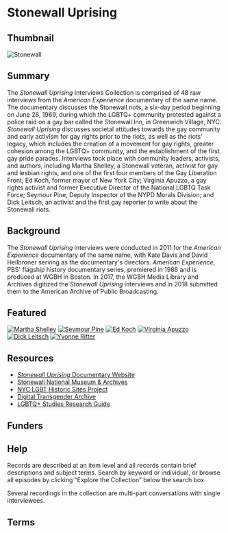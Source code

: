 # Stonewall Uprising

## Thumbnail

![Stonewall](https://s3.amazonaws.com/americanarchive.org/special-collections/StonewallUprisingMainImage.jpg "Stonewall Uprising")

## Summary

The <em>Stonewall Uprising</em> Interviews Collection is comprised of 48 raw interviews from the <em>American Experience</em> documentary of the same name. The documentary discusses the Stonewall riots, a six-day period beginning on June 28, 1969, during which the LGBTQ+ community protested against a police raid on a gay bar called the Stonewall Inn, in Greenwich Village, NYC. <em>Stonewall Uprising</em> discusses societal attitudes towards the gay community and early activism for gay rights prior to the riots, as well as the riots’ legacy, which includes the creation of a movement for gay rights, greater cohesion among the LGBTQ+ community, and the establishment of the first gay pride parades. Interviews took place with community leaders, activists, and authors, including Martha Shelley, a Stonewall veteran, activist for gay and lesbian rights, and one of the first four members of the Gay Liberation Front; Ed Koch, former mayor of New York City; Virginia Apuzzo, a gay rights activist and former Executive Director of the National LGBTQ Task Force; Seymour Pine, Deputy Inspector of the NYPD Morals Division; and Dick Leitsch, an activist and the first gay reporter to write about the Stonewall riots. 

## Background

The <em>Stonewall Uprising</em> interviews were conducted in 2011 for the <em>American Experience</em> documentary of the same name, with Kate Davis and David Heilbroner serving as the documentary's directors. <em>American Experience</em>, PBS' flagship history documentary series, premiered in 1988 and is produced at WGBH in Boston. In 2017, the WGBH Media Library and Archives digitized the <em>Stonewall Uprising</em> interviews and in 2018 submitted them to the American Archive of Public Broadcasting.

## Featured

[![Martha Shelley](https://s3.amazonaws.com/americanarchive.org/special-collections/cpb-aacip_15-46d26pz2.jpg)](/catalog/cpb-aacip_15-46d26pz2)
[![Seymour Pine](https://s3.amazonaws.com/americanarchive.org/special-collections/cpb-aacip_15-64thvx10.jpg)](/catalog/cpb-aacip_15-64thvx10)
[![Ed Koch](https://s3.amazonaws.com/americanarchive.org/special-collections/cpb-aacip_15-52w3sqwm.jpg)](/catalog/cpb-aacip_15-52w3sqwm)
[![Virginia Apuzzo](https://s3.amazonaws.com/americanarchive.org/special-collections/cpb-aacip_15-27zkk0g9.jpg)](/catalog/cpb-aacip_15-27zkk0g9)
[![Dick Leitsch](https://s3.amazonaws.com/americanarchive.org/special-collections/cpb-aacip_15-pr7mp4wr01.jpg)](/catalog/cpb-aacip_15-pr7mp4wr01)
[![Yvonne Ritter](https://s3.amazonaws.com/americanarchive.org/special-collections/cpb-aacip_15-96k0r7rb.jpg)](/catalog/cpb-aacip_15-96k0r7rb)

## Resources

- [<em>Stonewall Uprising</em> Documentary Website](https://www.pbs.org/wgbh/americanexperience/films/stonewall/)
- [Stonewall National Museum & Archives](https://www.stonewall-museum.org/)
- [NYC LGBT Historic Sites Project](https://www.nyclgbtsites.org/theme/activism-before-stonewall/)
- [Digital Transgender Archive](https://www.digitaltransgenderarchive.net/)
- [LGBTQ+ Studies Research Guide](https://www.loc.gov/rr/main/lgbtq/lgbtqgeneralguide/digitalcollections.html)

## Funders

## Help

Records are described at an item level and all records contain brief descriptions and subject terms. Search by keyword or individual, or browse all episodes by clicking “Explore the Collection” below the search box. 

Several recordings in the collection are multi-part conversations with single interviewees.

## Terms
